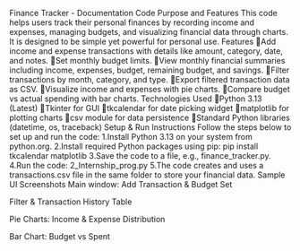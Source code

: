 Finance Tracker - Documentation
Code Purpose and Features
This code helps users track their personal finances by recording income and expenses, managing budgets, and visualizing financial data through charts. It is designed to be simple yet powerful for personal use.
Features
Add income and expense transactions with details like amount, category, date, and notes.
Set monthly budget limits.
View monthly financial summaries including income, expenses, budget, remaining budget, and savings.
Filter transactions by month, category, and type.
Export filtered transaction data as CSV.
Visualize income and expenses with pie charts.
Compare budget vs actual spending with bar charts.
Technologies Used
Python 3.13 (Latest)
Tkinter for GUI
tkcalendar for date picking widget
matplotlib for plotting charts
csv module for data persistence
Standard Python libraries (datetime, os, traceback)
Setup & Run Instructions
Follow the steps below to set up and run the code:
1.Install Python 3.13 on your system from python.org.
2.Install required Python packages using pip:
pip install tkcalendar matplotlib
3.Save the code to a file, e.g., finance_tracker.py.
4.Run the code:
2_Internship_prog.py
5.The code creates and uses a transactions.csv file in the same folder to store your financial data.
Sample UI Screenshots
Main window: Add Transaction & Budget Set

Filter & Transaction History Table

Pie Charts: Income & Expense Distribution


Bar Chart: Budget vs Spent


